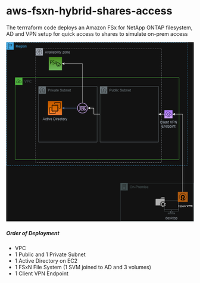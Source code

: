 # aws-fsxn-hybrid-shares-access

The terrraform code deploys an Amazon FSx for NetApp ONTAP filesystem, AD and VPN setup for quick access to shares to simulate on-prem access

![Architecture Diagram](/images/FSxN+ClientVPN.png)

##### Order of Deployment

- VPC
- 1 Public and 1 Private Subnet
- 1 Active Directory on EC2
- 1 FSxN File System (1 SVM joined to AD and 3 volumes)
- 1 Client VPN Endpoint
